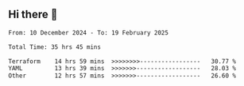 ## Hi there 👋

<!-- TECHNOLOGIES:START -->
<!-- TECHNOLOGIES:END -->

<!--START_SECTION:waka-->

```txt
From: 10 December 2024 - To: 19 February 2025

Total Time: 35 hrs 45 mins

Terraform    14 hrs 59 mins  >>>>>>>>-----------------   30.77 %
YAML         13 hrs 39 mins  >>>>>>>------------------   28.03 %
Other        12 hrs 57 mins  >>>>>>>------------------   26.60 %
```

<!--END_SECTION:waka-->

